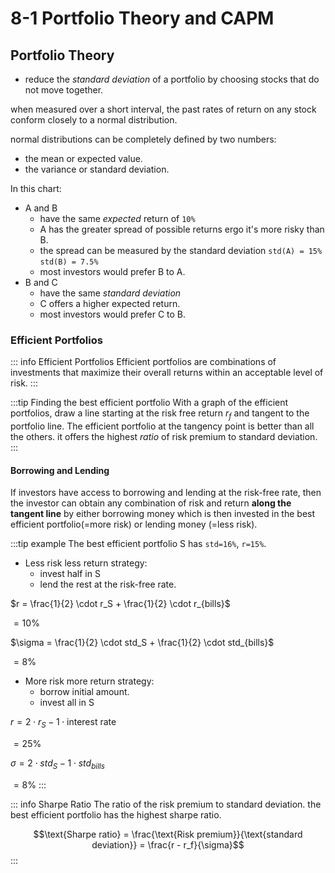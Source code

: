 # 8-1 Portfolio Theory and CAPM

## Portfolio Theory

+ reduce the *standard deviation* of a portfolio by choosing stocks that do not move together.

when measured over a short interval, the past rates of return on any stock conform closely to a normal distribution.

normal distributions can be completely defined by two numbers:
+ the mean or expected value.
+ the variance or standard deviation.

<charts-NormalDist id="1" />

In this chart:
+ A and B
  + have the same *expected* return of `10%`
  + A has the greater spread of possible returns ergo it's more risky than B.
  + the spread can be measured by the standard deviation `std(A) = 15%` `std(B) = 7.5%`
  + most investors would prefer B to A.
+ B and C
  + have the same *standard deviation*
  + C offers a higher expected return.
  + most investors would prefer C to B.


### Efficient Portfolios

::: info Efficient Portfolios
Efficient portfolios are combinations of investments that maximize their overall returns within an acceptable level of risk.
:::

:::tip Finding the best efficient portfolio
With a graph of the efficient portfolios, draw
a line starting at the risk free return $r_f$
and tangent to the portfolio line. The efficient portfolio at the tangency point is better than all the others. it offers the highest *ratio* of risk premium to standard deviation.
:::

<charts-EfficientPortfolios id="1" />


#### Borrowing and Lending

If investors have access to borrowing and lending at the risk-free rate, then the investor can obtain any combination of risk and return **along the tangent line** by either borrowing money which is then invested in the best efficient portfolio(=more risk) or lending money (=less risk).

:::tip example
The best efficient portfolio S has `std=16%`, `r=15%`.

+ Less risk less return strategy:
  + invest half in S
  + lend the rest at the risk-free rate.

$r = \frac{1}{2} \cdot r_S + \frac{1}{2} \cdot r_{bills}$

$=10\%$

$\sigma = \frac{1}{2} \cdot std_S + \frac{1}{2} \cdot std_{bills}$

$=8\%$

+ More risk more return strategy:
  + borrow initial amount.
  + invest all in S

$r = 2 \cdot r_S - 1 \cdot \text{interest rate}$

$=25\%$

$\sigma = 2 \cdot std_S - 1 \cdot std_{bills}$

$=8\%$
:::

::: info Sharpe Ratio
The ratio of the risk premium to standard deviation. the best efficient portfolio has the highest sharpe ratio.

$$\text{Sharpe ratio} = \frac{\text{Risk premium}}{\text{standard deviation}} = \frac{r - r_f}{\sigma}$$
:::